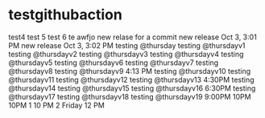 # testgithubaction

test4
test 5
test 6 
te
awfjo
new relase for a commit
new release Oct 3, 3:01 PM
new release Oct 3, 3:02 PM
testing @thursday
testing @thursdayv1
testing @thursdayv2
testing @thursdayv3
testing @thursdayv4
testing @thursdayv5
testing @thursdayv6
testing @thursdayv7
testing @thursdayv8
testing @thursdayv9
4:13 PM
testing @thursdayv10
testing @thursdayv11
testing @thursdayv12
testing @thursdayv13
4:30PM
testing @thursdayv14
testing @thursdayv15
testing @thursdayv16
6:30PM
testing @thursdayv17
testing @thursdayv18
testing @thursdayv19
9:00PM
10PM
10PM 1
10 PM 2
Friday
12 PM
